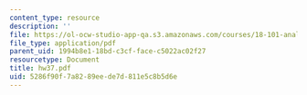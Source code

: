 ```yaml
---
content_type: resource
description: ''
file: https://ol-ocw-studio-app-qa.s3.amazonaws.com/courses/18-101-analysis-ii-fall-2005/5286f90f7a8289eede7d811e5c8b5d6e_hw37.pdf
file_type: application/pdf
parent_uid: 1994b8e1-18bd-c3cf-face-c5022ac02f27
resourcetype: Document
title: hw37.pdf
uid: 5286f90f-7a82-89ee-de7d-811e5c8b5d6e
---
```

